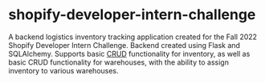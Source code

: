 # shopify-developer-intern-challenge
A backend logistics inventory tracking application created for the Fall 2022 Shopify Developer Intern Challenge. Backend created using Flask and SQLAlchemy.
Supports basic [CRUD](https://en.wikipedia.org/wiki/Create,_read,_update_and_delete) functionality for inventory, as well as basic CRUD functionality for warehouses, with the ability to assign inventory to various warehouses.
